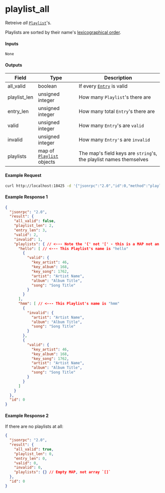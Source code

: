 # playlist_all
Retreive _all_ [`Playlist`](playlist.md)'s.

Playlists are sorted by their name's [lexicographical order](https://en.wikipedia.org/wiki/Lexicographic_order).

#### Inputs
`None`

#### Outputs
| Field         | Type                                     | Description |
|---------------|------------------------------------------|-------------|
| all_valid     | boolean                                  | If every [`Entry`](playlist.md) is valid
| playlist_len  | unsigned integer                         | How many `Playlist`'s there are
| entry_len     | unsigned integer                         | How many total `Entry`'s there are
| valid         | unsigned integer                         | How many `Entry`'s are `valid`
| invalid       | unsigned integer                         | How many `Entry'`s are `invalid`
| playlists     | map of [`Playlist`](playlist.md) objects | The map's field keys are `string`'s, the playlist names themselves

#### Example Request
```bash
curl http://localhost:18425 -d '{"jsonrpc":"2.0","id":0,"method":"playlist_all"}'
```

#### Example Response 1
```json
{
  "jsonrpc": "2.0",
  "result": {
    "all_valid": false,
    "playlist_len": 2,
    "entry_len": 3,
    "valid": 2,
    "invalid": 1,
    "playlists": { // <--- Note the '{' not '[' - this is a MAP not an ARRAY
      "hello": [ // <--- This Playlist's name is "hello"
        {
          "valid": {
            "key_artist": 46,
            "key_album": 168,
            "key_song": 1762,
            "artist": "Artist Name",
            "album": "Album Title",
            "song": "Song Title"
          }
        }
      ],
      "hmm": [ // <--- This Playlist's name is "hmm"
        {
          "invalid": {
            "artist": "Artist Name",
            "album": "Album Title",
            "song": "Song Title"
          }
        },
        {
          "valid": {
            "key_artist": 46,
            "key_album": 168,
            "key_song": 1762,
            "artist": "Artist Name",
            "album": "Album Title",
            "song": "Song Title"
          }
        }
      ]
    }
  },
  "id": 0
}
```

#### Example Response 2
If there are no playlists at all:
```json
{
  "jsonrpc": "2.0",
  "result": {
    "all_valid": true,
    "playlist_len": 0,
    "entry_len": 0,
    "valid": 0,
    "invalid": 0,
    "playlists": {} // Empty MAP, not array `[]`
  },
  "id": 0
}
```
